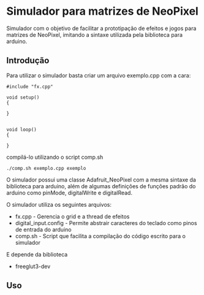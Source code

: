 # Simulador para matrizes de NeoPixel

Simulador com o objetivo de facilitar a prototipação de efeitos e jogos para matrizes de NeoPixel, imitando a sintaxe utilizada pela biblioteca para arduino.

## Introdução

Para utilizar o simulador basta criar um arquivo exemplo.cpp com a cara:  
```
#include "fx.cpp"

void setup()
{

}


void loop()
{

}
```  
compilá-lo utilizando o script comp.sh  
```
./comp.sh exemplo.cpp exemplo
```
O simulador possui uma classe Adafruit_NeoPixel com a mesma sintaxe da biblioteca para arduino, além de algumas definições de funções padrão do arduino como pinMode, digitalWrite e digitalRead.  

O simulador utiliza os seguintes arquivos:

* fx.cpp		- Gerencia o grid e a thread de efeitos
* digital_input.config	- Permite abstrair caracteres do teclado como pinos de entrada do arduino
* comp.sh		- Script que facilita a compilação do código escrito para o simulador

E depende da biblioteca 

* freeglut3-dev

## Uso


